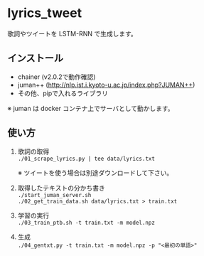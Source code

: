 # lyrics_tweet

歌詞やツイートを LSTM-RNN で生成します。


## インストール

- chainer (v2.0.2で動作確認)
- juman++ (http://nlp.ist.i.kyoto-u.ac.jp/index.php?JUMAN++)
- その他、pipで入れるライブラリ

※ juman は docker コンテナ上でサーバとして動かします。


## 使い方

1. 歌詞の取得  
   `./01_scrape_lyrics.py | tee data/lyrics.txt`

   ※ ツイートを使う場合は別途ダウンロードして下さい。

2. 取得したテキストの分かち書き  
   `./start_juman_server.sh`  
   `./02_get_train_data.sh data/lyrics.txt > train.txt`

3. 学習の実行  
   `./03_train_ptb.sh -t train.txt -m model.npz`

4. 生成  
   `./04_gentxt.py -t train.txt -m model.npz -p "<最初の単語>"`
   